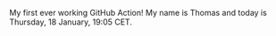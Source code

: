 My first ever working GitHub Action!
My name is Thomas and today is Thursday, 18 January, 19:05 CET. 
